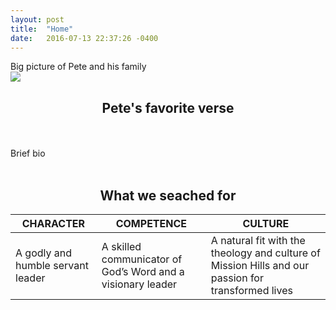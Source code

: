 ```yaml
---
layout: post
title:  "Home"
date:   2016-07-13 22:37:26 -0400
---
```

Big picture of Pete and his family<br>
<img src="https://dl.dropboxusercontent.com/u/11347368/hixson_family.jpg">

## <center>Pete's favorite verse</center>

<br><br>Brief bio <br><br>

<center><H2>What we seached for</H2></center>


CHARACTER          | COMPETENCE    | CULTURE
------------------ | ------------- |------------------------------------------------------------
A godly and humble servant leader  | A skilled communicator of God’s Word and a visionary leader | A natural fit with the theology and culture of Mission Hills and our passion for transformed lives

 
